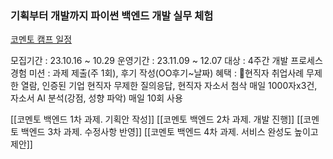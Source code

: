 ### 기획부터 개발까지 파이썬 백엔드 개발 실무 체험
[코멘토 캠프 일정](https://comento.kr/classroom/11965)

모집기간 : 23.10.16 ~ 10.29
운영기간 : 23.11.09 ~ 12.07
대상 : 4주간 개발 프로세스 경험
미션 : 과제 제출(주 1회), 후기 작성(OO후기~날짜)
혜택 : 현직자 취업사례 무제한 열람, 인증된 기업 현직자 무제한 질의응답, 현직자 자소서 첨삭 매일 1000자x3건, 자소서 AI 분석(강점, 성향 파악) 매일 10회 사용

[[코멘토 백엔드 1차 과제. 기획안 작성]]
[[코멘토 백엔드 2차 과제. 개발 진행]]
[[코멘토 백엔드 3차 과제. 수정사항 반영]]
[[코멘토 백엔드 4차 과제. 서비스 완성도 높이고 제안]]

